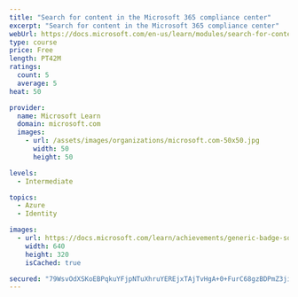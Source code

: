 ```yaml
---
title: "Search for content in the Microsoft 365 compliance center"
excerpt: "Search for content in the Microsoft 365 compliance center"
webUrl: https://docs.microsoft.com/en-us/learn/modules/search-for-content-security-compliance-center/
type: course
price: Free
length: PT42M
ratings:
  count: 5
  average: 5
heat: 50

provider:
  name: Microsoft Learn
  domain: microsoft.com
  images:
    - url: /assets/images/organizations/microsoft.com-50x50.jpg
      width: 50
      height: 50

levels:
  - Intermediate

topics:
  - Azure
  - Identity

images:
  - url: https://docs.microsoft.com/learn/achievements/generic-badge-social.png
    width: 640
    height: 320
    isCached: true

secured: "79WsvOdXSKoEBPqkuYFjpNTuXhruYEREjxTAjTvHgA+0+FurC68gzBDPmZ3jixTgZ+tQOlObWSgnQ0TaQpUFWeCKdk2jvXTvtFtufNPF8ELp1gRDyzRY3HaE5Cijpxpk+nipaHURRXpkkpo366IFy48/24h6FgPTZGHZ/9a19fwFF7pVqFMtfWaL8qgMWghNyqdts1d7EnVFKPyWhjJizlxVFzDR3WbjZ6ko+UcpM4vjGVKotVtl7aIcukogHJ+19XhaS3ko021Fs+lHhHPiOZdyvos9WFGpJAE9pDQAXL921op2YwQIlb6CxOTcxQb/Yd3ofzEqyaNHhO9CLATt5GQCagyx1+gNQACk+3UbiMAeBR4e/MUD2+twKZ4Wf3e12+HmLe7h1RtbBDriXRvm/aXOu+eeHe+h/tZNq0AJEjo=;DQvN8XZVe9d70ApXyPNaYw=="
---
```


